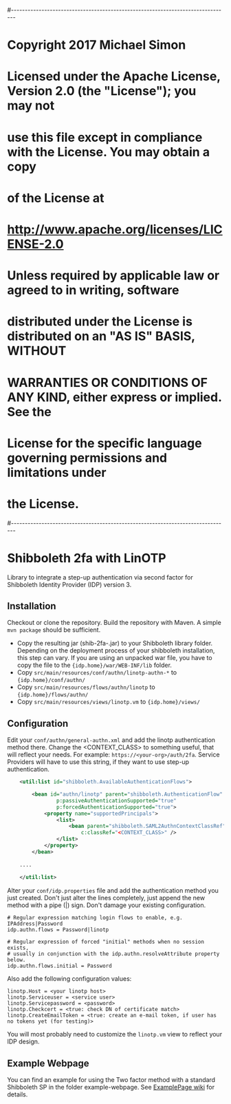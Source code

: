 #-------------------------------------------------------------------------------
# Copyright 2017 Michael Simon
# 
# Licensed under the Apache License, Version 2.0 (the "License"); you may not
# use this file except in compliance with the License.  You may obtain a copy
# of the License at
# 
#   http://www.apache.org/licenses/LICENSE-2.0
# 
# Unless required by applicable law or agreed to in writing, software
# distributed under the License is distributed on an "AS IS" BASIS, WITHOUT
# WARRANTIES OR CONDITIONS OF ANY KIND, either express or implied.  See the
# License for the specific language governing permissions and limitations under
# the License.
#-------------------------------------------------------------------------------
# Shibboleth 2fa with LinOTP

Library to integrate a step-up authentication via second factor for Shibboleth Identity Provider (IDP) version 3.

## Installation

Checkout or clone the repository. Build the repository with Maven. A simple `mvn package` should be sufficient.

* Copy the resulting jar (shib-2fa-<VERSION>.jar) to your Shibboleth library folder. Depending on the deployment process of your shibboleth installation, this step can vary. If you are using an unpacked war file, you have to copy the file to the `{idp.home}/war/WEB-INF/lib` folder.
* Copy `src/main/resources/conf/authn/linotp-authn-*` to `{idp.home}/conf/authn/`
* Copy `src/main/resources/flows/authn/linotp` to `{idp.home}/flows/authn/`
* Copy `src/main/resources/views/linotp.vm` to `{idp.home}/views/`

## Configuration

Edit your `conf/authn/general-authn.xml` and add the linotp authentication method there. Change the <CONTEXT_CLASS> to something useful, that will reflect your needs. For example: `https://<your-org>/auth/2fa`. Service Providers will have to use this string, if they want to use step-up authentication.

```xml
    <util:list id="shibboleth.AvailableAuthenticationFlows">

        <bean id="authn/linotp" parent="shibboleth.AuthenticationFlow"
                p:passiveAuthenticationSupported="true"
                p:forcedAuthenticationSupported="true">
            <property name="supportedPrincipals">
                <list>
                    <bean parent="shibboleth.SAML2AuthnContextClassRef"
                        c:classRef="<CONTEXT_CLASS>" />
                </list>
            </property>
        </bean>
    
    ....
    
    </util:list>
```

Alter your `conf/idp.properties` file and add the authentication method you just created. Don't just alter the lines completely, just append the new method with a pipe (|) sign. Don't damage your existing configuration.  

```
# Regular expression matching login flows to enable, e.g. IPAddress|Password
idp.authn.flows = Password|linotp

# Regular expression of forced "initial" methods when no session exists,
# usually in conjunction with the idp.authn.resolveAttribute property below.
idp.authn.flows.initial = Password
```

Also add the following configuration values:

```
linotp.Host = <your linotp host>
linotp.Serviceuser = <service user>
linotp.Servicepassword = <password>
linotp.Checkcert = <true: check DN of certificate match>
linotp.CreateEmailToken = <true: create an e-mail token, if user has no tokens yet (for testing)>
```

You will most probably need to customize the `linotp.vm` view to reflect your IDP design.

## Example Webpage

You can find an example for using the Two factor method with a standard Shibboleth SP in the folder example-webpage. See [ExamplePage wiki](https://github.com/cyber-simon/idp-auth-linotp/wiki/ExampleWebpage) for details.
